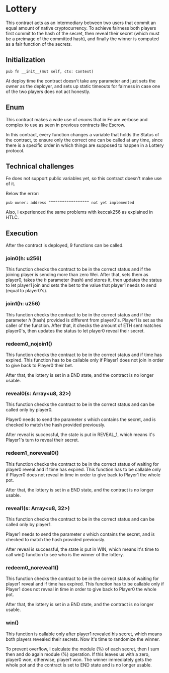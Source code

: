 # Lottery

This contract acts as an intermediary between two users that commit an equal amount of native cryptocurrency. To achieve fairness both players first commit to the hash of the secret, then reveal their secret (which must be a preimage of the committed hash), and finally the winner is computed as a fair function of the secrets.

## Initialization

`pub fn __init__(mut self, ctx: Context)`

At deploy time the contract doesn't take any parameter and just sets the owner as the deployer, and sets up static timeouts for fairness in case one of the two players does not act honestly.

## Enum

This contract makes a wide use of *enums* that in Fe are verbose and complex to use as seen in previous contracts like Escrow.

In this contract, every function changes a variable that holds the Status of the contract, to ensure only the correct one can be called at any time, since there is a specific order in which things are supposed to happen in a Lottery protocol.

## Technical challenges

Fe does not support public variables yet, so this contract doesn't make use of it.

Below the error:

`pub owner: address
^^^^^^^^^^^^^^^^^^ not yet implemented`

Also, I experienced the same problems with keccak256 as explained in HTLC.

## Execution

After the contract is deployed, 9 functions can be called.

### join0(h: u256)

This function checks the contract to be in the correct status and if the joining player is sending more than zero Wei. After that, sets them as player0, takes the *h* parameter (hash) and stores it, then updates the status to let player1 join and sets the bet to the value that player1 needs to send (equal to player0's).

### join1(h: u256)

This function checks the contract to be in the correct status and if the parameter *h* (hash) provided is different from player0's. Player1 is set as the caller of the function. After that, it checks the amount of ETH sent matches player0's, then updates the status to let player0 reveal their secret.

### redeem0_nojoin1()

This function checks the contract to be in the correct status and if time has expired. This function has to be callable only if Player1 does not join in order to give back to Player0 their bet.

After that, the lottery is set in a END state, and the contract is no longer usable.

### reveal0(s: Array<u8, 32>)

This function checks the contract to be in the correct status and can be called only by player0.

Player0 needs to send the parameter *s* which contains the secret, and is checked to match the hash provided previously.

After reveal is successful, the state is put in REVEAL_1, which means it's Player1's turn to reveal their secret.

### redeem1_noreveal0()

This function checks the contract to be in the correct status of waiting for player0 reveal and if time has expired. This function has to be callable only if Player0 does not reveal in time in order to give back to Player1 the whole pot.

After that, the lottery is set in a END state, and the contract is no longer usable.

### reveal1(s: Array<u8, 32>)

This function checks the contract to be in the correct status and can be called only by player1.

Player1 needs to send the parameter *s* which contains the secret, and is checked to match the hash provided previously.

After reveal is successful, the state is put in WIN, which means it's time to call win() function to see who is the winner of the lottery.

### redeem0_noreveal1()

This function checks the contract to be in the correct status of waiting for player1 reveal and if time has expired. This function has to be callable only if Player1 does not reveal in time in order to give back to Player0 the whole pot.

After that, the lottery is set in a END state, and the contract is no longer usable.

### win()

This function is callable only after player1 revealed his secret, which means both players revealed their secrets. Now it's time to randomize the winner.

To prevent overflow, I calculate the module (%) of each secret, then I sum then and do again module (%) operation. If this leaves us with a zero, player0 won, otherwise, player1 won. The winner immediately gets the whole pot and the contract is set to END state and is no longer usable.
